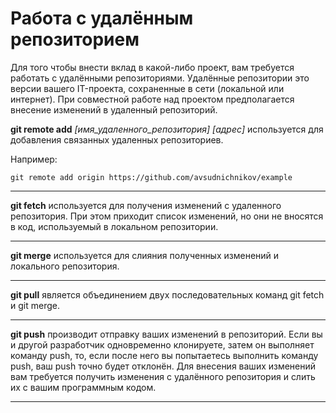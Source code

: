 # Работа с удалённым репозиторием
Для того чтобы внести вклад в какой-либо проект, вам требуется работать с удалёнными репозиториями. Удалённые репозитории это версии вашего IT-проекта, сохраненные в сети (локальной или интернет). При совместной работе над проектом предполагается внесение изменений в удаленный репозиторий.

**git remote add** *[имя_удаленного_репозитория]* *[адрес]* используется для добавления связанных удаленных репозиториев.

Например:
```
git remote add origin https://github.com/avsudnichnikov/example
```

---

**git fetch** используется для получения изменений с удаленного репозитория. При этом приходит список изменений, но они не вносятся в код, используемый в локальном репозитории.

---

**git merge** используется для слияния полученных изменений и локального репозитория.

---

**git pull** является объединением двух последовательных команд git fetch и git merge.

---

**git push** производит отправку ваших изменений в репозиторий. Если вы и другой разработчик одновременно клонируете, затем он выполняет команду push, то, если после него вы попытаетесь выполнить команду push, ваш push точно будет отклонён. Для внесения ваших изменений вам требуется получить изменения с удалённого репозитория и слить их с вашим программным кодом.

---